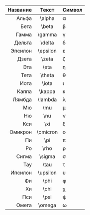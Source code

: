 |Название|Текст|Символ|
|--:|:--:|:--|
| Альфа | \alpha | α |
| Бета | \beta | β |
| Гамма | \gamma | γ |
| Дельта | \delta | δ |
| Эпсилон | \epsilon | ε |
| Дзета | \zeta | ζ |
| Эта | \eta | η |
| Тета | \theta | θ |
| Иота | \iota | ι |
| Каппа | \kappa | κ |
| Лямбда | \lambda | λ |
| Мю | \mu | μ |
| Ню | \nu | ν |
| Кси | \xi | ξ |
| Омикрон | \omicron | ο |
| Пи | \pi | π |
| Ро | \rho | ρ |
| Сигма | \sigma | σ |
| Тау | \tau | τ |
| Ипсилон | \upsilon | υ |
| Фи | \phi | φ |
| Хи | \chi | χ |
| Пси | \psi | ψ |
| Омега | \omega | ω |